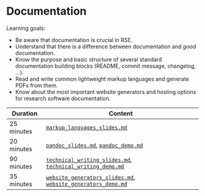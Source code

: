 # Documentation

Learning goals:

- Be aware that documentation is crucial in RSE.
- Understand that there is a difference between documentation and *good* documentation.
- Know the purpose and basic structure of several standard documentation building blocks (README, commit message, changelog, ...).
- Read and write common lightweight markup languages and generate PDFs from them.
- Know about the most important website generators and hosting options for research software documentation.

| Duration | Content |
| --- | --- |
| 25 minutes | [`markup_languages_slides.md`](https://github.com/Simulation-Software-Engineering/Lecture-Material/blob/main/04_documentation/markup_languages_slides.md)|
| 20 minutes | [`pandoc_slides.md`](https://github.com/Simulation-Software-Engineering/Lecture-Material/blob/main/04_documentation/pandoc_slides.md), [`pandoc_demo.md`](https://github.com/Simulation-Software-Engineering/Lecture-Material/blob/main/04_documentation/pandoc_demo.md) |
| 90 minutes | [`technical_writing_slides.md`](https://github.com/Simulation-Software-Engineering/Lecture-Material/blob/main/04_documentation/technical_writing_slides.md), [`technical_writing_demo.md`](https://github.com/Simulation-Software-Engineering/Lecture-Material/blob/main/04_documentation/technical_writing_demo.md)  |
| 35 minutes | [`website_generators_slides.md`](https://github.com/Simulation-Software-Engineering/Lecture-Material/blob/main/04_documentation/website_generators_slides.md), [`website_generators_demo.md`](https://github.com/Simulation-Software-Engineering/Lecture-Material/blob/main/04_documentation/website_generators_demo.md) |
